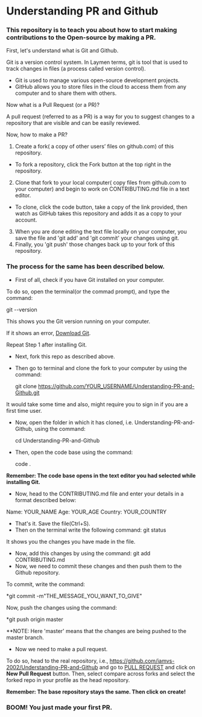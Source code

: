 # Understanding PR and Github

### This repository is to teach you about how to start making contributions to the Open-source by making a PR.

First, let's understand what is Git and Github.

Git is a version control system. In Laymen terms, git is tool that is used to track changes in files (a process called version control).

- Git is used to manage various open-source development projects.
- GitHub allows you to store files in the cloud to access them from any computer and to share them with others.

Now what is a Pull Request (or a PR)?

A pull request (referred to as a PR) is a way for you to suggest changes to a repository that are visible and can be easily reviewed.

Now, how to make a PR?
1. Create a fork( a copy of other users’ files on github.com) of this repository.
- To fork a repository, click the Fork button at the top right in the repository. 
2. Clone that fork to your local computer( copy files from github.com to your computer) and begin to work on CONTRIBUTING.md file in a text editor.
- To clone, click the code button, take a copy of the link provided, then watch as GitHub takes this repository and adds it as a copy to your account.
3. When you are done editing the text file locally on your computer, you save the file and 'git add' and 'git commit' your changes using git.
4. Finally, you 'git push' those changes back up to your fork of this repository.

### The process for the same has been described below.
- First of all, check if you have Git installed on your computer. 

To do so, open the terminal(or the commad prompt), and type the command: 

  git --version

This shows you the Git version running on your computer.

If it shows an error, [Download Git](https://git-scm.com/downloads). 

Repeat Step 1 after installing Git.

- Next, fork this repo as described above.
- Then go to terminal and clone the fork to your computer by using the command: 

  git clone https://github.com/YOUR_USERNAME/Understanding-PR-and-Github.git 

It would take some time and also, might require you to sign in if you are a first time user.

- Now, open the folder in which it has cloned, i.e. Understanding-PR-and-Github, using the command: 

  cd Understanding-PR-and-Github

- Then, open the code base using the command: 

  code .

**Remember: The code base opens in the text editor you had selected while installing Git.**

- Now, head to the CONTRIBUTING.md file and enter your details in a format described below:


Name: YOUR_NAME
Age: YOUR_AGE
Country: YOUR_COUNTRY


- That's it. Save the file(Ctrl+S).
- Then on the terminal write the following command: git status

It shows you the changes you have made in the file.

- Now, add this changes by using the command: git add CONTRIBUTING.md
- Now, we need to commit these changes and then push them to the Github repository.

To commit, write the command: 

  *git commit -m"THE_MESSAGE_YOU_WANT_TO_GIVE"

Now, push the changes using the command: 

  *git push origin master

**NOTE: Here 'master' means that the changes are being pushed to the master branch.

- Now we need to make a pull request.

To do so, head to the real repository, i.e., https://github.com/iamvs-2002/Understanding-PR-and-Github and go to [PULL REQUEST](https://github.com/iamvs-2002/Understanding-PR-and-Github/pulls) and click on **New Pull Request** button. Then, select compare across forks and select the forked repo in your profile as the head repository.

**Remember: The base repository stays the same. Then click on create!**

### BOOM! You just made your first PR.
